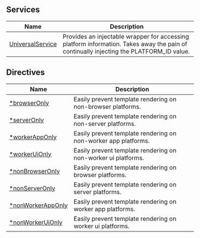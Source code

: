 ## Services

| Name | Description |
| ---  | ---         |
| [UniversalService](universalmodule/universalservice.html) | Provides an injectable wrapper for accessing platform information. Takes away the pain of continually injecting the PLATFORM_ID value. |

## Directives

| Name | Description |
| ---  | ---         |
| [*browserOnly](universalmodule/platform-directives.html) | Easily prevent template rendering on non-browser platforms. |
| [*serverOnly](universalmodule/platform-directives.html) | Easily prevent template rendering on non-server platforms. |
| [*workerAppOnly](universalmodule/platform-directives.html) | Easily prevent template rendering on non-worker app platforms. |
| [*workerUiOnly](universalmodule/platform-directives.html) | Easily prevent template rendering on non-worker ui platforms. |
| [*nonBrowserOnly](universalmodule/platform-directives.html) | Easily prevent template rendering on browser platforms. |
| [*nonServerOnly](universalmodule/platform-directives.html) | Easily prevent template rendering on server platforms. |
| [*nonWorkerAppOnly](universalmodule/platform-directives.html) | Easily prevent template rendering on worker app platforms. |
| [*nonWorkerUiOnly](universalmodule/platform-directives.html) | Easily prevent template rendering on worker ui platforms. |
